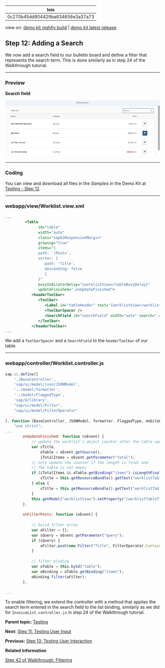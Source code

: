 <!-- loio0c270b45dd904429ba634656e3a37a73 -->

| loio |
| -----|
| 0c270b45dd904429ba634656e3a37a73 |

<div id="loio">

view on: [demo kit nightly build](https://sdk.openui5.org/nightly/#/topic/0c270b45dd904429ba634656e3a37a73) | [demo kit latest release](https://sdk.openui5.org/topic/0c270b45dd904429ba634656e3a37a73)</div>

## Step 12: Adding a Search

We now add a search field to our bulletin board and define a filter that represents the search term. This is done similarly as in step 24 of the Walkthrough tutorial.

***

### Preview

   
  
**Search field**

 ![](images/loiob012fdf751b947f08cf77cf124334c9f_LowRes.png "Search field") 

***

### Coding

You can view and download all files in the *Samples* in the Demo Kit at [Testing - Step 12](https://sdk.openui5.org/entity/sap.m.tutorial.testing/sample/sap.m.tutorial.testing.12).

***

### webapp/view/Worklist.view.xml

```xml
...
         <Table
               id="table"
               width="auto"
               class="sapUiResponsiveMargin"
               growing="true"
               items="{
               path: '/Posts',
               sorter: {
                  path: 'Title',
                  descending: false
                  }
               }"
               busyIndicatorDelay="{worklistView>/tableBusyDelay}"
               updateFinished=".onUpdateFinished">
            <headerToolbar>
               <Toolbar>
                  <Label id="tableHeader" text="{worklistView>/worklistTableTitle}"/>
                  <ToolbarSpacer />
                  <SearchField id="searchField" width="auto" search=".onFilterPosts" />
               </Toolbar>
            </headerToolbar>
...
```

We add a `ToolbarSpacer` and a `SearchField` to the `headerToolbar` of our table.

***

### webapp/controller/Worklist.controller.js

```js
sap.ui.define([
	'./BaseController',
	'sap/ui/model/json/JSONModel',
	'../model/formatter',
	'../model/FlaggedType',
	'sap/m/library',
	"sap/ui/model/Filter",
	"sap/ui/model/FilterOperator"

], function (BaseController, JSONModel, formatter, FlaggedType, mobileLibrary, Filter, FilterOperator) {
	"use strict";
...
		onUpdateFinished: function (oEvent) {
			// update the worklist's object counter after the table update
			var sTitle,
				oTable = oEvent.getSource(),
				iTotalItems = oEvent.getParameter("total");
			// only update the counter if the length is final and
			// the table is not empty
			if (iTotalItems && oTable.getBinding("items").isLengthFinal()) {
				sTitle = this.getResourceBundle().getText("worklistTableTitleCount", [iTotalItems]);
			} else {
				sTitle = this.getResourceBundle().getText("worklistTableTitle");
			}
			this.getModel("worklistView").setProperty("/worklistTableTitle", sTitle);
		},

		onFilterPosts: function (oEvent) {

			// build filter array
			var aFilter = [];
			var sQuery = oEvent.getParameter("query");
			if (sQuery) {
				aFilter.push(new Filter("Title", FilterOperator.Contains, sQuery));
			}

			// filter binding
			var oTable = this.byId("table");
			var oBinding = oTable.getBinding("items");
			oBinding.filter(aFilter);
		},

...
```

To enable filtering, we extend the controller with a method that applies the search term entered in the search field to the list binding, similarly as we did for `InvoiceList.controller.js` in step 24 of the Walkthrough tutorial.

**Parent topic:** [Testing](Testing_291c912.md "In this tutorial we will test application functionality with the testing tools that are delivered with OpenUI5. At different steps of this tutorial you will write tests using QUnit, OPA5, and the OData V2 mock server. Additionally, you will learn about testing strategies, Test Driven Development (TDD), and much more.")

**Next:** [Step 11: Testing User Input](Step_11_Testing_User_Input_92959b1.md "In this step, we will write a test that simulates a user search. We will enter the search string into the search field and check if the correct results are shown in worklist table.")

**Previous:** [Step 13: Testing User Interaction](Step_13_Testing_User_Interaction_19ccd47.md "In this step we want to write a test that simulates user interaction with an icon tab bar. We want to change the tab and check if the correct content is shown.")

**Related Information**  


[Step 42 of Walkthrough: Filtering](Step_23_Filtering_5295470.md "In this step, we add a search field for our product list and define a filter that represents the search term. When searching, the list is automatically updated to show only the items that match the search term.")

